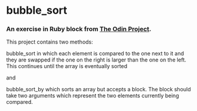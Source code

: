 # bubble_sort

### An exercise in Ruby block from [The Odin Project](http://www.theodinproject.com/ruby-programming/advanced-building-blocks).  

This project contains two methods:

bubble_sort in which each element is compared to the one next to it and they are swapped if the one on the right is larger than the one on the left. This continues until the array is eventually sorted

and

bubble_sort_by which sorts an array but accepts a block. The block should take two arguments which represent the two elements currently being compared.
